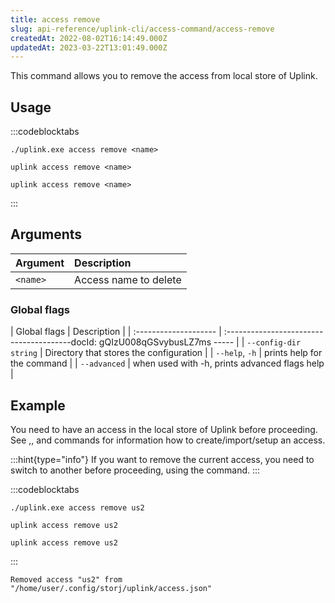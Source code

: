 ```yaml
---
title: access remove
slug: api-reference/uplink-cli/access-command/access-remove
createdAt: 2022-08-02T16:14:49.000Z
updatedAt: 2023-03-22T13:01:49.000Z
---
```


This command allows you to remove the access from local store of Uplink.

## Usage

:::codeblocktabs
```windows
./uplink.exe access remove <name>
```

```linux
uplink access remove <name>
```

```macos
uplink access remove <name>
```
:::

## Arguments

| Argument | Description           |
| :------- | :-------------------- |
| `<name>` | Access name to delete |

### Global flags

| Global flags          | Description                                   |
| :-------------------- | :---------------------------------------docId: gQIzU008qGSvybusLZ7ms
----- |
| `--config-dir string` | Directory that stores the configuration       |
| `--help`, `-h`        | prints help for the command                   |
| `--advanced`          | when used with -h, prints advanced flags help |

## Example

You need to have an access in the local store of Uplink before proceeding. See [](docId\:x0Ej1E9_xq9xXFaSvyPTT),[](docId:9MIN1usU8WPUY2212Y-_S), and [](docId\:OuoKJl9KqbJVQB9Xkdy3g)  commands for information how to create/import/setup an access.

:::hint{type="info"}
If you want to remove the current access, you need to switch to another before proceeding, using the [](docId\:d-btqElDJY9m26QIKJYP-) command.
:::

:::codeblocktabs
```windows
./uplink.exe access remove us2
```

```linux
uplink access remove us2
```

```macos
uplink access remove us2
```
:::

```Text
Removed access "us2" from "/home/user/.config/storj/uplink/access.json"
```

